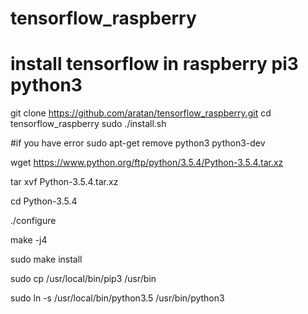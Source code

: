 # tensorflow_raspberry
# install tensorflow in raspberry pi3 python3
git clone https://github.com/aratan/tensorflow_raspberry.git
cd tensorflow_raspberry
sudo ./install.sh

#if you have error
sudo apt-get remove python3 python3-dev

wget https://www.python.org/ftp/python/3.5.4/Python-3.5.4.tar.xz

tar xvf Python-3.5.4.tar.xz

cd Python-3.5.4

./configure

make -j4

sudo make install

sudo cp /usr/local/bin/pip3 /usr/bin

sudo ln -s /usr/local/bin/python3.5 /usr/bin/python3
